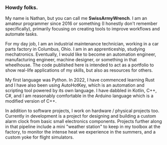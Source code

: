 ### Howdy folks.

My name is Nathan, but you can call me **SwissArmyWrench**. I am an amateur programmer since 2016 or something (I honestly don't remember specifically), primarily focusing on creating tools to improve workflows and automate tasks.

For my day job, I am an industrial maintenance technician, working in a car parts factory in Columbus, Ohio. I am in an apprenticeship, studying mechatronics. Eventually, I would like to become an automation engineer, manufacturing engineer, machine designer, or something in that wheelhouse. The code published here is intended to act as a portfolio to show real-life applications of my skills, but also as resources for others. 

My first language was Python. In 2022, I have commenced learning Rust and I have also been using AutoHotKey, which is an automation and scripting tool powered by its own language. I have dabbled in Kotlin, C++, C#, and I am reasonably comfortable in the Arduino language which is a modified version of C++. 

In addition to software projects, I work on hardware / physical projects too. Currently in development is a project for designing and building a custom alarm clock from basic small electronics components. Projects further along in that pipeline include a mini "weather station" to keep in my toolbox at the factory, to monitor the intense heat we experience in the summers, and a custom yoke for flight simulators.  

